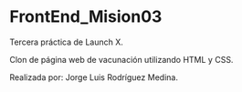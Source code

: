 # FrontEnd_Mision03
Tercera práctica de Launch X.

Clon de página web de vacunación utilizando HTML y CSS.

Realizada por: Jorge Luis Rodríguez Medina.

